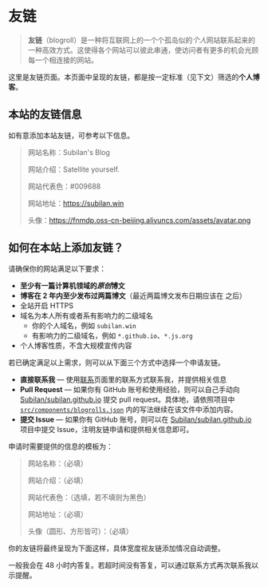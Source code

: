# 友链

> **友链**（blogroll）是一种将互联网上的一个个孤岛似的*个人*网站联系起来的一种高效方式。这使得各个网站可以彼此串通，使访问者有更多的机会光顾每一个相连接的网站。

这里是友链页面。本页面中呈现的友链，都是按一定标准（见下文）筛选的**个人博客**。

<blogroll></blogroll>

## 本站的友链信息

如有意添加本站友链，可参考以下信息。

> 网站名称：Subilan's Blog
>
> 网站介绍：Satellite yourself.
>
> 网站代表色：#009688
>
> 网站地址：<https://subilan.win>
>
> 头像：<https://fnmdp.oss-cn-beijing.aliyuncs.com/assets/avatar.png>

## 如何在本站上添加友链？

请确保你的网站满足以下要求：

- **至少有一篇计算机领域的*原创*博文**
- **博客在 2 年内至少发布过两篇博文**（最近两篇博文发布日期应该在 <two-years-ago></two-years-ago> 之后）
- 全站开启 HTTPS
- 域名为本人所有或者系有影响力的二级域名
  - 你的个人域名，例如 `subilan.win`
  - 有影响力的二级域名，例如 `*.github.io`、`*.js.org`
- 个人博客性质，不含大规模宣传内容

若已确定满足以上需求，则可以从下面三个方式中选择一个申请友链。

- **直接联系我** — 使用[联系](/server/articlesrticles/pages/Contact.md)页面里的联系方式联系我，并提供相关信息
- **Pull Request** — 如果你有 GitHub 账号和使用经验，则可以自己手动向 [Subilan/subilan.github.io](https://github.com/Subilan/subilan.github.io) 提交 pull request。具体地，请依照项目中 [`src/components/blogrolls.json`](https://github.com/Subilan/Blog/blob/v2/src/components/blogrolls.json) 内的写法继续在该文件中添加内容。
- **提交 Issue** — 如果你有 GitHub 账号，则可以在 [Subilan/subilan.github.io](https://github.com/Subilan/subilan.github.io) 项目中提交 Issue，注明友链申请和提供相关信息即可。

申请时需要提供的信息的模板为：

> 网站名称：（必填）
>
> 网站介绍：（必填）
>
> 网站代表色：（选填，若不填则为黑色）
>
> 网站地址：（必填）
>
> 头像（圆形、方形皆可）：（必填）

你的友链将最终呈现为下面这样，具体宽度视友链添加情况自动调整。

<example-link></example-link>

一般我会在 48 小时内答复。若超时间没有答复，可以通过联系方式再次联系我以示提醒。